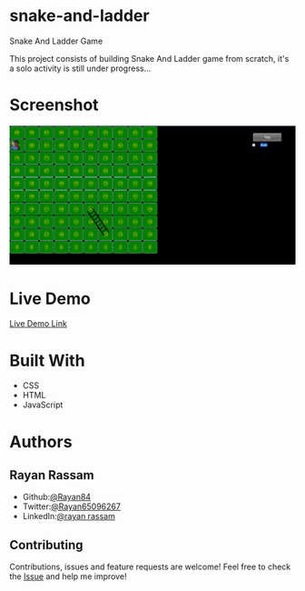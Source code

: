 # snake-and-ladder
Snake And Ladder Game




This project consists of building Snake And Ladder game from scratch, it's a solo activity is still under progress...

# Screenshot
<img src='./media/snake%20and%20ladder.png'>

# Live Demo
[Live Demo Link](https://rayan84.github.io/snake-and-ladder/)

# Built With
* CSS
* HTML
* JavaScript

# Authors

## Rayan Rassam
* Github:[@Rayan84](https://github.com/Rayan84)
* Twitter:[@Rayan65096267](https://twitter.com/Rayan65096267)
* LinkedIn:[@rayan rassam](https://www.linkedin.com/in/rayan-rassam-18a0a426/)

## Contributing
Contributions, issues and feature requests are welcome!
Feel free to check the [Issue](https://github.com/Rayan84/Apple-website-webpage-clone/issues) and help me improve!